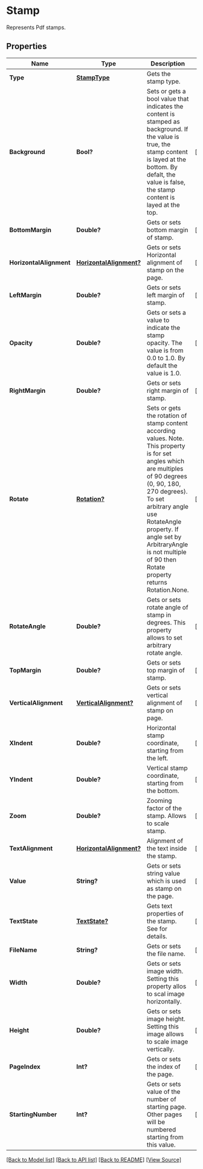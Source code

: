 # Stamp
Represents Pdf stamps.

## Properties
Name | Type | Description | Notes
------------ | ------------- | ------------- | -------------
**Type** | [**StampType**](StampType.md) | Gets the stamp type. | 
**Background** | **Bool?** | Sets or gets a bool value that indicates the content is stamped as background. If the value is true, the stamp content is layed at the bottom. By defalt, the value is false, the stamp content is layed at the top. | [optional]
**BottomMargin** | **Double?** | Gets or sets bottom margin of stamp. | [optional]
**HorizontalAlignment** | [**HorizontalAlignment?**](HorizontalAlignment.md) | Gets or sets Horizontal alignment of stamp on the page.  | [optional]
**LeftMargin** | **Double?** | Gets or sets left margin of stamp. | [optional]
**Opacity** | **Double?** | Gets or sets a value to indicate the stamp opacity. The value is from 0.0 to 1.0. By default the value is 1.0. | [optional]
**RightMargin** | **Double?** | Gets or sets right margin of stamp. | [optional]
**Rotate** | [**Rotation?**](Rotation.md) | Sets or gets the rotation of stamp content according values. Note. This property is for set angles which are multiples of 90 degrees (0, 90, 180, 270 degrees). To set arbitrary angle use RotateAngle property. If angle set by ArbitraryAngle is not multiple of 90 then Rotate property returns Rotation.None. | [optional]
**RotateAngle** | **Double?** | Gets or sets rotate angle of stamp in degrees. This property allows to set arbitrary rotate angle.  | [optional]
**TopMargin** | **Double?** | Gets or sets top margin of stamp. | [optional]
**VerticalAlignment** | [**VerticalAlignment?**](VerticalAlignment.md) | Gets or sets vertical alignment of stamp on page. | [optional]
**XIndent** | **Double?** | Horizontal stamp coordinate, starting from the left. | [optional]
**YIndent** | **Double?** | Vertical stamp coordinate, starting from the bottom. | [optional]
**Zoom** | **Double?** | Zooming factor of the stamp. Allows to scale stamp. | [optional]
**TextAlignment** | [**HorizontalAlignment?**](HorizontalAlignment.md) | Alignment of the text inside the stamp. | [optional]
**Value** | **String?** | Gets or sets string value which is used as stamp on the page. | [optional]
**TextState** | [**TextState?**](TextState.md) | Gets text properties of the stamp. See for details. | [optional]
**FileName** | **String?** | Gets or sets the file name. | [optional]
**Width** | **Double?** | Gets or sets image width. Setting this property allos to scal image horizontally. | [optional]
**Height** | **Double?** | Gets or sets image height. Setting this image allows to scale image vertically. | [optional]
**PageIndex** | **Int?** | Gets or sets the index of the page. | [optional]
**StartingNumber** | **Int?** | Gets or sets value of the number of starting page. Other pages will be numbered starting from this value. | [optional]

[[Back to Model list]](../README.md#documentation-for-models) [[Back to API list]](../README.md#documentation-for-api-endpoints) [[Back to README]](../README.md) [[View Source]](../AsposePdfCloud/Models/Stamp.swift)

